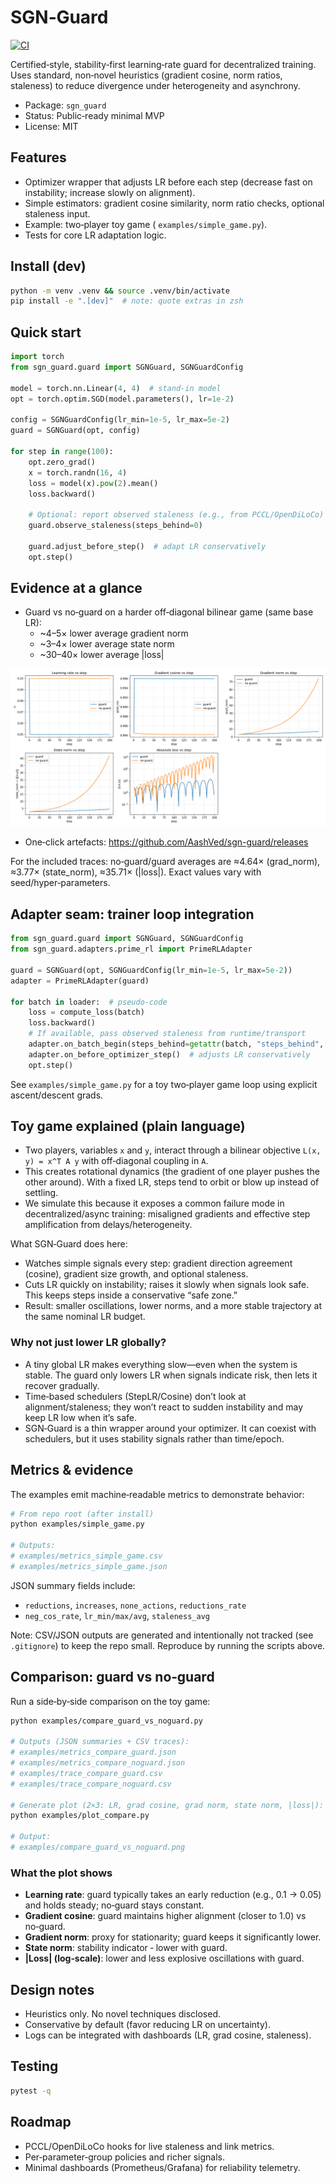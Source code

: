 # SGN‑Guard

[![CI](https://github.com/AashVed/sgn-guard/actions/workflows/ci.yml/badge.svg)](https://github.com/AashVed/sgn-guard/actions/workflows/ci.yml)

Certified‑style, stability‑first learning‑rate guard for decentralized training. Uses standard, non‑novel heuristics (gradient cosine, norm ratios, staleness) to reduce divergence under heterogeneity and asynchrony.

- Package: `sgn_guard`
- Status: Public‑ready minimal MVP
- License: MIT

## Features
- Optimizer wrapper that adjusts LR before each step (decrease fast on instability; increase slowly on alignment).
- Simple estimators: gradient cosine similarity, norm ratio checks, optional staleness input.
- Example: two‑player toy game (
`examples/simple_game.py`).
- Tests for core LR adaptation logic.

## Install (dev)
```bash
python -m venv .venv && source .venv/bin/activate
pip install -e ".[dev]"  # note: quote extras in zsh
```

## Quick start
```python
import torch
from sgn_guard.guard import SGNGuard, SGNGuardConfig

model = torch.nn.Linear(4, 4)  # stand‑in model
opt = torch.optim.SGD(model.parameters(), lr=1e-2)

config = SGNGuardConfig(lr_min=1e-5, lr_max=5e-2)
guard = SGNGuard(opt, config)

for step in range(100):
    opt.zero_grad()
    x = torch.randn(16, 4)
    loss = model(x).pow(2).mean()
    loss.backward()

    # Optional: report observed staleness (e.g., from PCCL/OpenDiLoCo)
    guard.observe_staleness(steps_behind=0)

    guard.adjust_before_step()  # adapt LR conservatively
    opt.step()
```

## Evidence at a glance
- Guard vs no‑guard on a harder off‑diagonal bilinear game (same base LR):
  - ~4–5× lower average gradient norm
  - ~3–4× lower average state norm
  - ~30–40× lower average |loss|

![Guard vs no‑guard](examples/compare_guard_vs_noguard.png)

- One‑click artefacts: https://github.com/AashVed/sgn-guard/releases
  
For the included traces: no‑guard/guard averages are ≈4.64× (grad_norm), ≈3.77× (state_norm), ≈35.71× (|loss|). Exact values vary with seed/hyper‑parameters.

## Adapter seam: trainer loop integration
```python
from sgn_guard.guard import SGNGuard, SGNGuardConfig
from sgn_guard.adapters.prime_rl import PrimeRLAdapter

guard = SGNGuard(opt, SGNGuardConfig(lr_min=1e-5, lr_max=5e-2))
adapter = PrimeRLAdapter(guard)

for batch in loader:  # pseudo-code
    loss = compute_loss(batch)
    loss.backward()
    # If available, pass observed staleness from runtime/transport
    adapter.on_batch_begin(steps_behind=getattr(batch, "steps_behind", 0))
    adapter.on_before_optimizer_step()  # adjusts LR conservatively
    opt.step()
```

See `examples/simple_game.py` for a toy two‑player game loop using explicit ascent/descent grads.

## Toy game explained (plain language)
- Two players, variables `x` and `y`, interact through a bilinear objective `L(x, y) = x^T A y` with off‑diagonal coupling in `A`.
- This creates rotational dynamics (the gradient of one player pushes the other around). With a fixed LR, steps tend to orbit or blow up instead of settling.
- We simulate this because it exposes a common failure mode in decentralized/async training: misaligned gradients and effective step amplification from delays/heterogeneity.

What SGN‑Guard does here:
- Watches simple signals every step: gradient direction agreement (cosine), gradient size growth, and optional staleness.
- Cuts LR quickly on instability; raises it slowly when signals look safe. This keeps steps inside a conservative “safe zone.”
- Result: smaller oscillations, lower norms, and a more stable trajectory at the same nominal LR budget.

### Why not just lower LR globally?
- A tiny global LR makes everything slow—even when the system is stable. The guard only lowers LR when signals indicate risk, then lets it recover gradually.
- Time‑based schedulers (StepLR/Cosine) don’t look at alignment/staleness; they won’t react to sudden instability and may keep LR low when it’s safe.
- SGN‑Guard is a thin wrapper around your optimizer. It can coexist with schedulers, but it uses stability signals rather than time/epoch.

## Metrics & evidence
The examples emit machine‑readable metrics to demonstrate behavior:

```bash
# From repo root (after install)
python examples/simple_game.py

# Outputs:
# examples/metrics_simple_game.csv
# examples/metrics_simple_game.json
```

JSON summary fields include:
- `reductions`, `increases`, `none_actions`, `reductions_rate`
- `neg_cos_rate`, `lr_min/max/avg`, `staleness_avg`

Note: CSV/JSON outputs are generated and intentionally not tracked (see `.gitignore`) to keep the repo small. Reproduce by running the scripts above.

## Comparison: guard vs no‑guard
Run a side‑by‑side comparison on the toy game:

```bash
python examples/compare_guard_vs_noguard.py

# Outputs (JSON summaries + CSV traces):
# examples/metrics_compare_guard.json
# examples/metrics_compare_noguard.json
# examples/trace_compare_guard.csv
# examples/trace_compare_noguard.csv

# Generate plot (2×3: LR, grad cosine, grad norm, state norm, |loss|):
python examples/plot_compare.py

# Output:
# examples/compare_guard_vs_noguard.png
```

### What the plot shows
- **Learning rate**: guard typically takes an early reduction (e.g., 0.1 → 0.05) and holds steady; no‑guard stays constant.
- **Gradient cosine**: guard maintains higher alignment (closer to 1.0) vs no‑guard.
- **Gradient norm**: proxy for stationarity; guard keeps it significantly lower.
- **State norm**: stability indicator ‑ lower with guard.
- **|Loss| (log‑scale)**: lower and less explosive oscillations with guard.

 

## Design notes
- Heuristics only. No novel techniques disclosed.
- Conservative by default (favor reducing LR on uncertainty).
- Logs can be integrated with dashboards (LR, grad cosine, staleness).

## Testing
```bash
pytest -q
```

## Roadmap
- PCCL/OpenDiLoCo hooks for live staleness and link metrics.
- Per‑parameter‑group policies and richer signals.
- Minimal dashboards (Prometheus/Grafana) for reliability telemetry.
